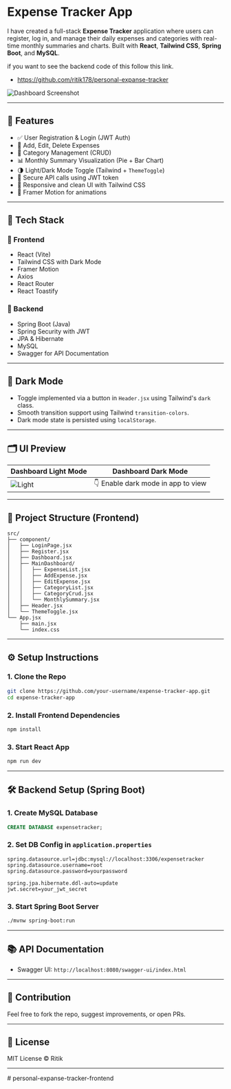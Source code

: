 #  Expense Tracker App

I have created a full-stack **Expense Tracker** application where users can register, log in, and manage their daily expenses and categories with real-time monthly summaries and charts. Built with **React**, **Tailwind CSS**, **Spring Boot**, and **MySQL**.

if you want to see the backend code of this follow this link.
* https://github.com/ritik178/personal-expanse-tracker

![Dashboard Screenshot](./Screenshot%20\(13\).png)

---

## 🚀 Features

* ✅ User Registration & Login (JWT Auth)
* 📂 Add, Edit, Delete Expenses
* 📒 Category Management (CRUD)
* 📊 Monthly Summary Visualization (Pie + Bar Chart)
* 🌗 Light/Dark Mode Toggle (Tailwind + `ThemeToggle`)
* 🔐 Secure API calls using JWT token
* 💅 Responsive and clean UI with Tailwind CSS
* 🎨 Framer Motion for animations

---

## 🧰 Tech Stack

### 🔹 Frontend

* React (Vite)
* Tailwind CSS with Dark Mode
* Framer Motion
* Axios
* React Router
* React Toastify

### 🔸 Backend

* Spring Boot (Java)
* Spring Security with JWT
* JPA & Hibernate
* MySQL
* Swagger for API Documentation

---

## 🌙 Dark Mode

* Toggle implemented via a button in `Header.jsx` using Tailwind's `dark` class.
* Smooth transition support using Tailwind `transition-colors`.
* Dark mode state is persisted using `localStorage`.

---

## 🗂 UI Preview

| Dashboard Light Mode                | Dashboard Dark Mode                |
| ----------------------------------- | ---------------------------------- |
| ![Light](./Screenshot%20\(13\).png) | 👇 Enable dark mode in app to view |

---

## 📁 Project Structure (Frontend)

```
src/
├── component/
│   ├── LoginPage.jsx
│   ├── Register.jsx
│   ├── Dashboard.jsx
│   ├── MainDashboard/
│   │   ├── ExpenseList.jsx
│   │   ├── AddExpense.jsx
│   │   ├── EditExpense.jsx
│   │   ├── CategoryList.jsx
│   │   ├── CategoryCrud.jsx
│   │   └── MonthlySummary.jsx
│   ├── Header.jsx
│   └── ThemeToggle.jsx
└── App.jsx
    ├── main.jsx
    └── index.css
```

---

## ⚙️ Setup Instructions

### 1. Clone the Repo

```bash
git clone https://github.com/your-username/expense-tracker-app.git
cd expense-tracker-app
```

### 2. Install Frontend Dependencies

```bash
npm install
```

### 3. Start React App

```bash
npm run dev
```

---

## 🛠 Backend Setup (Spring Boot)

### 1. Create MySQL Database

```sql
CREATE DATABASE expensetracker;
```

### 2. Set DB Config in `application.properties`

```properties
spring.datasource.url=jdbc:mysql://localhost:3306/expensetracker
spring.datasource.username=root
spring.datasource.password=yourpassword

spring.jpa.hibernate.ddl-auto=update
jwt.secret=your_jwt_secret
```

### 3. Start Spring Boot Server

```bash
./mvnw spring-boot:run
```

---

## 📚 API Documentation

* Swagger UI: `http://localhost:8080/swagger-ui/index.html`

---

## 🙌 Contribution

Feel free to fork the repo, suggest improvements, or open PRs.

---

## 📃 License

MIT License © Ritik

---

#   p e r s o n a l - e x p a n s e - t r a c k e r - f r o n t e n d  
 